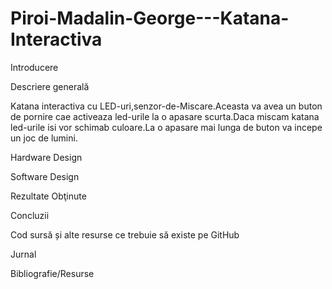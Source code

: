 # Piroi-Madalin-George---Katana-Interactiva

Introducere




Descriere generală

Katana interactiva cu LED-uri,senzor-de-Miscare.Aceasta va avea un buton de pornire cae activeaza led-urile la o apasare scurta.Daca miscam katana led-urile isi vor schimab culoare.La o apasare mai lunga de buton va incepe un joc de lumini.


Hardware Design





Software Design



Rezultate Obţinute




Concluzii



Cod sursă și alte resurse ce trebuie să existe pe GitHub



Jurnal



Bibliografie/Resurse
